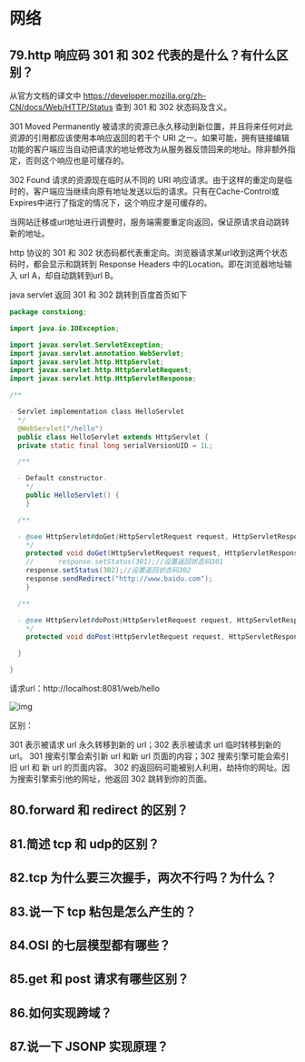 # 网络

## 79.http 响应码 301 和 302 代表的是什么？有什么区别？

从官方文档的译文中 https://developer.mozilla.org/zh-CN/docs/Web/HTTP/Status 查到 301 和 302 状态码及含义。

301 Moved Permanently
被请求的资源已永久移动到新位置，并且将来任何对此资源的引用都应该使用本响应返回的若干个 URI 之一。如果可能，拥有链接编辑功能的客户端应当自动把请求的地址修改为从服务器反馈回来的地址。除非额外指定，否则这个响应也是可缓存的。

302 Found
请求的资源现在临时从不同的 URI 响应请求。由于这样的重定向是临时的，客户端应当继续向原有地址发送以后的请求。只有在Cache-Control或Expires中进行了指定的情况下，这个响应才是可缓存的。

 

当网站迁移或url地址进行调整时，服务端需要重定向返回，保证原请求自动跳转新的地址。

http 协议的 301 和 302 状态码都代表重定向。浏览器请求某url收到这两个状态码时，都会显示和跳转到 Response Headers 中的Location。即在浏览器地址输入 url A，却自动跳转到url B。

java servlet 返回 301 和 302 跳转到百度首页如下

```java
package constxiong;

import java.io.IOException;

import javax.servlet.ServletException;
import javax.servlet.annotation.WebServlet;
import javax.servlet.http.HttpServlet;
import javax.servlet.http.HttpServletRequest;
import javax.servlet.http.HttpServletResponse;

/**

- Servlet implementation class HelloServlet
  */
  @WebServlet("/hello")
  public class HelloServlet extends HttpServlet {
  private static final long serialVersionUID = 1L;

  /**

  - Default constructor. 
    */
    public HelloServlet() {
    }

  /**

  - @see HttpServlet#doGet(HttpServletRequest request, HttpServletResponse response)
    */
    protected void doGet(HttpServletRequest request, HttpServletResponse response) throws ServletException, IOException {
    //		response.setStatus(301);//设置返回状态码301
    response.setStatus(302);//设置返回状态码302
    response.sendRedirect("http://www.baidu.com");
    }

  /**

  - @see HttpServlet#doPost(HttpServletRequest request, HttpServletResponse response)
    */
    protected void doPost(HttpServletRequest request, HttpServletResponse response) throws ServletException, IOException {

  }

}
```

请求url：http://localhost:8081/web/hello

![img](https://img-blog.csdnimg.cn/20190625105308787.png?x-oss-process=image/watermark,type_ZmFuZ3poZW5naGVpdGk,shadow_10,text_aHR0cHM6Ly9ibG9nLmNzZG4ubmV0L21laXNtNQ==,size_16,color_FFFFFF,t_70)

区别：

301 表示被请求 url 永久转移到新的 url；302 表示被请求 url 临时转移到新的 url。
301 搜索引擎会索引新 url 和新 url 页面的内容；302 搜索引擎可能会索引旧 url 和 新 url 的页面内容。
302 的返回码可能被别人利用，劫持你的网址。因为搜索引擎索引他的网址，他返回 302 跳转到你的页面。

## 80.forward 和 redirect 的区别？



## 81.简述 tcp 和 udp的区别？

## 82.tcp 为什么要三次握手，两次不行吗？为什么？

## 83.说一下 tcp 粘包是怎么产生的？

## 84.OSI 的七层模型都有哪些？

## 85.get 和 post 请求有哪些区别？

## 86.如何实现跨域？

## 87.说一下 JSONP 实现原理？